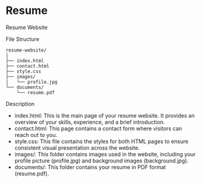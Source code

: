 # Resume
 
Resume Website

File Structure
```markup
resume-website/
│
├── index.html
├── contact.html
├── style.css
├── images/
│   └── profile.jpg
└── documents/
    └── resume.pdf
```

Description

- index.html: This is the main page of your resume website. It provides an overview of your skills, experience, and a brief introduction.
- contact.html: This page contains a contact form where visitors can reach out to you.
- style.css: This file contains the styles for both HTML pages to ensure consistent visual presentation across the website.
- images/: This folder contains images used in the website, including your profile picture (profile.jpg) and background images (background.jpg).
- documents/: This folder contains your resume in PDF format (resume.pdf).
